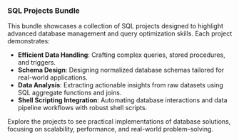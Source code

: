 ### **SQL Projects Bundle**  
This bundle showcases a collection of SQL projects designed to highlight advanced database management and query optimization skills. Each project demonstrates:  

- **Efficient Data Handling**: Crafting complex queries, stored procedures, and triggers.  
- **Schema Design**: Designing normalized database schemas tailored for real-world applications.  
- **Data Analysis**: Extracting actionable insights from raw datasets using SQL aggregate functions and joins.  
- **Shell Scripting Integration**: Automating database interactions and data pipeline workflows with robust shell scripts.  

Explore the projects to see practical implementations of database solutions, focusing on scalability, performance, and real-world problem-solving.  
